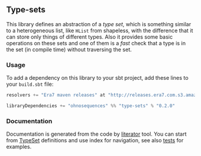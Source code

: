 ## Type-sets

This library defines an abstraction of a _type set_, which is something similar to a heterogeneous
list, like `HList` from shapeless, with the difference that it can store only things of different
types. Also it provides some basic operations on these sets and one of them is a _fast_ check that a
type is in the set (in compile time) without traversing the set.

### Usage

To add a dependency on this library to your sbt project, add these lines to your `build.sbt` file:

```scala
resolvers += "Era7 maven releases" at "http://releases.era7.com.s3.amazonaws.com"

libraryDependencies += "ohnosequences" %% "type-sets" % "0.2.0"
```

### Documentation

Documentation is generated from the code by [literator](https://github.com/laughedelic/literator) 
tool. You can start from [TypeSet](docs/src/main/scala/TypeSet.md) definitions and use index for 
navigation, see also [tests](docs/src/test/scala/TypeSetTests.md) for examples.
